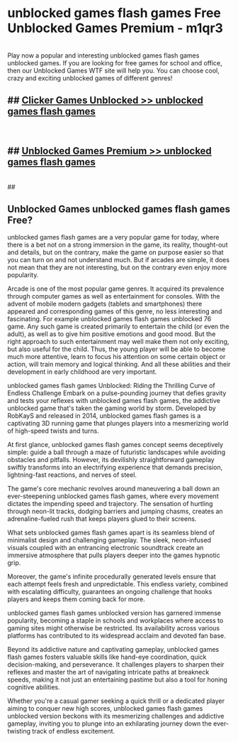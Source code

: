 # unblocked games flash games  Free Unblocked Games Premium - m1qr3 <br>
<br>
Play now a popular and interesting unblocked games flash games unblocked games. If you are looking for free games for school and office, then our Unblocked Games WTF site will help you. You can choose cool, crazy and exciting unblocked games of different genres!


## ##  [Clicker Games Unblocked >> unblocked games flash games](http://freeplayer.one?title=unblocked_games_flash_games&ref=UGames)
  <br>

##  ## [Unblocked Games Premium >> unblocked games flash games](http://freeplayer.one?title=unblocked_games_flash_games&ref=UGames)
  <br>
  ##



## Unblocked Games unblocked games flash games Free?

unblocked games flash games are a very popular game for today, where there is a bet not on a strong immersion in the game, its reality, thought-out and details, but on the contrary, make the game on purpose easier so that you can turn on and not understand much. But if arcades are simple, it does not mean that they are not interesting, but on the contrary even enjoy more popularity.

Arcade is one of the most popular game genres. It acquired its prevalence through computer games as well as entertainment for consoles. With the advent of mobile modern gadgets (tablets and smartphones) there appeared and corresponding games of this genre, no less interesting and fascinating. For example unblocked games flash games unblocked 76 game. Any such game is created primarily to entertain the child (or even the adult), as well as to give him positive emotions and good mood. But the right approach to such entertainment may well make them not only exciting, but also useful for the child. Thus, the young player will be able to become much more attentive, learn to focus his attention on some certain object or action, will train memory and logical thinking. And all these abilities and their development in early childhood are very important.

unblocked games flash games Unblocked: Riding the Thrilling Curve of Endless Challenge
Embark on a pulse-pounding journey that defies gravity and tests your reflexes with unblocked games flash games, the addictive unblocked game that's taken the gaming world by storm. Developed by RobKayS and released in 2014, unblocked games flash games is a captivating 3D running game that plunges players into a mesmerizing world of high-speed twists and turns.

At first glance, unblocked games flash games concept seems deceptively simple: guide a ball through a maze of futuristic landscapes while avoiding obstacles and pitfalls. However, its devilishly straightforward gameplay swiftly transforms into an electrifying experience that demands precision, lightning-fast reactions, and nerves of steel.

The game's core mechanic revolves around maneuvering a ball down an ever-steepening unblocked games flash games, where every movement dictates the impending speed and trajectory. The sensation of hurtling through neon-lit tracks, dodging barriers and jumping chasms, creates an adrenaline-fueled rush that keeps players glued to their screens.

What sets unblocked games flash games apart is its seamless blend of minimalist design and challenging gameplay. The sleek, neon-infused visuals coupled with an entrancing electronic soundtrack create an immersive atmosphere that pulls players deeper into the games hypnotic grip.

Moreover, the game's infinite procedurally generated levels ensure that each attempt feels fresh and unpredictable. This endless variety, combined with escalating difficulty, guarantees an ongoing challenge that hooks players and keeps them coming back for more.

unblocked games flash games unblocked version has garnered immense popularity, becoming a staple in schools and workplaces where access to gaming sites might otherwise be restricted. Its availability across various platforms has contributed to its widespread acclaim and devoted fan base.

Beyond its addictive nature and captivating gameplay, unblocked games flash games fosters valuable skills like hand-eye coordination, quick decision-making, and perseverance. It challenges players to sharpen their reflexes and master the art of navigating intricate paths at breakneck speeds, making it not just an entertaining pastime but also a tool for honing cognitive abilities.

Whether you're a casual gamer seeking a quick thrill or a dedicated player aiming to conquer new high scores, unblocked games flash games unblocked version beckons with its mesmerizing challenges and addictive gameplay, inviting you to plunge into an exhilarating journey down the ever-twisting track of endless excitement.